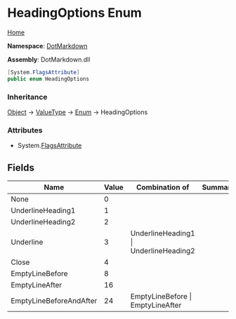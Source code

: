 # HeadingOptions Enum

[Home](../../README.md)

**Namespace**: [DotMarkdown](../README.md)

**Assembly**: DotMarkdown\.dll

```csharp
[System.FlagsAttribute]
public enum HeadingOptions
```

### Inheritance

[Object](https://docs.microsoft.com/en-us/dotnet/api/system.object) &#x2192; [ValueType](https://docs.microsoft.com/en-us/dotnet/api/system.valuetype) &#x2192; [Enum](https://docs.microsoft.com/en-us/dotnet/api/system.enum) &#x2192; HeadingOptions

### Attributes

* System\.[FlagsAttribute](https://docs.microsoft.com/en-us/dotnet/api/system.flagsattribute)

## Fields

| Name | Value | Combination of | Summary |
| ---- | ----- | -------------- | ------- |
| None | 0 | |
| UnderlineHeading1 | 1 | |
| UnderlineHeading2 | 2 | |
| Underline | 3 | UnderlineHeading1 \| UnderlineHeading2 |
| Close | 4 | |
| EmptyLineBefore | 8 | |
| EmptyLineAfter | 16 | |
| EmptyLineBeforeAndAfter | 24 | EmptyLineBefore \| EmptyLineAfter |

